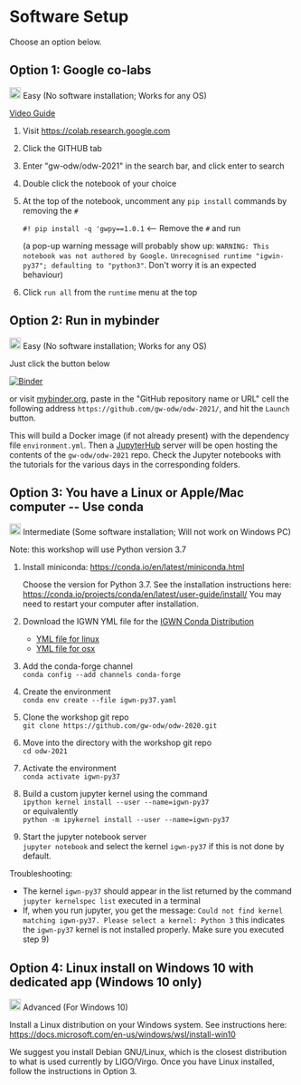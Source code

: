 # Software Setup

Choose an option below.

## Option 1: Google co-labs

<img src='https://www.wispresort.com/uploadedImages/Winter/easy.png' width=20 /> Easy (No software installation; Works for any OS)

[Video Guide](https://labcit.ligo.caltech.edu/~jkanner/gwosc/colab-help-2020.mov)

1. Visit https://colab.research.google.com

2. Click the GITHUB tab

3. Enter "gw-odw/odw-2021" in the search bar, and click enter to search

4. Double click the notebook of your choice

5. At the top of the notebook, uncomment any `pip install` commands by removing the `#`

    `#! pip install -q 'gwpy==1.0.1`  <-- Remove the `#` and run

    (a pop-up warning message will probably show up: `WARNING: This notebook was not authored by Google.` `Unrecognised runtime "igwin-py37"; defaulting to "python3"`. Don't worry it is an expected behaviour)

6. Click `run all` from the `runtime` menu at the top

## Option 2: Run in mybinder

<img src='https://www.wispresort.com/uploadedImages/Winter/easy.png' width=20 /> Easy (No software installation; Works for any OS)

Just click the button below

[![Binder](https://mybinder.org/badge_logo.svg)](https://mybinder.org/v2/gh/gw-odw/odw-2021/master)

or visit [mybinder.org](https://mybinder.org/), paste in the "GitHub repository name or URL" cell the following address `https://github.com/gw-odw/odw-2021/`, and hit the `Launch` button. 

This will build a Docker image (if not already present) with the dependency file `environment.yml`. Then a [JupyterHub](https://jupyterhub.readthedocs.io/en/latest/) server will be open hosting the contents of the `gw-odw/odw-2021` repo. Check the Jupyter notebooks with the tutorials for the various days in the corresponding folders. 

## Option 3: You have a Linux or Apple/Mac computer -- Use conda

<img src='https://www.wispresort.com/uploadedImages/Winter/intermediate.png' width=20 /> Intermediate (Some software installation; Will not work on Windows PC)

Note: this workshop will use Python version 3.7

1. Install miniconda: https://conda.io/en/latest/miniconda.html <br/>

    Choose the version for Python 3.7. 
    See the installation instructions here: https://conda.io/projects/conda/en/latest/user-guide/install/
    You may need to restart your computer after installation.

2. Download the IGWN YML file for the [IGWN Conda Distribution](https://computing.docs.ligo.org/conda/environments/igwn-py37/)
   * [YML file for linux](./environment.yml)
   * [YML file for osx  ](./igwn-py37-osx.yaml)

3. Add the conda-forge channel <br/>
    `conda config --add channels conda-forge`

4. Create the environment <br/>
    `conda env create --file igwn-py37.yaml`

5. Clone the workshop git repo <br/>
    `git clone https://github.com/gw-odw/odw-2020.git`

6. Move into the directory with the workshop git repo <br/>
    `cd odw-2021`

7. Activate the environment <br/>
  `conda activate igwn-py37`

8. Build a custom jupyter kernel using the command <br/>
  `ipython kernel install --user --name=igwn-py37` <br/>
  or equivalently <br/>
  `python -m ipykernel install --user --name=igwn-py37`

9. Start the jupyter notebook server <br/>
  `jupyter notebook` and select the kernel `igwn-py37` if this is not done by default.

Troubleshooting:
- The kernel `igwn-py37` should appear in the list returned by the command `jupyter kernelspec list` executed in a terminal
- If, when you run jupyter, you get the message: `Could not find kernel matching igwn-py37. Please select a kernel: Python 3`
this indicates the `igwn-py37` kernel is not installed properly. Make sure you executed step 9)

## Option 4: Linux install on Windows 10 with dedicated app (Windows 10 only)

<img src='https://www.wispresort.com/uploadedImages/Winter/hard.png' width=20 /> Advanced (For Windows 10)

Install a Linux distribution on your Windows system. 
See instructions here: https://docs.microsoft.com/en-us/windows/wsl/install-win10

We suggest you install Debian GNU/Linux, which is the closest distribution to what is 
used currently by LIGO/Virgo. Once you have Linux installed, follow the instructions 
in Option 3.

